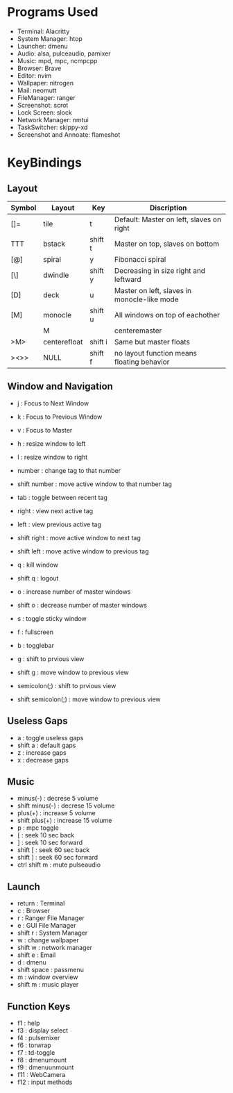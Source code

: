 # Programs Used

- Terminal: Alacritty
- System Manager: htop
- Launcher: dmenu
- Audio: alsa, pulceaudio, pamixer
- Music: mpd, mpc, ncmpcpp
- Browser: Brave
- Editor: nvim
- Wallpaper: nitrogen
- Mail: neomutt
- FileManager: ranger
- Screenshot: scrot
- Lock Screen: slock
- Network Manager: nmtui
- TaskSwitcher: skippy-xd
- Screenshot and Annoate: flameshot

# KeyBindings

## Layout

| Symbol | Layout       | Key     | Discription                                 |
| ------ | ------------ | ------- | ------------------------------------------- |
| []=    | tile         | t       | Default: Master on left, slaves on right    |
| TTT    | bstack       | shift t | Master on top, slaves on bottom             |
| [@]    | spiral       | y       | Fibonacci spiral                            |
| [\\]   | dwindle      | shift y | Decreasing in size right and leftward       |
| [D]    | deck         | u       | Master on left, slaves in monocle-like mode |
| [M]    | monocle      | shift u | All windows on top of eachother             |
| |M|    | centeremaster| i       | Master in middle, slaves on sides           |
| >M>    | centerefloat | shift i | Same but master floats                      |
| ><>>   | NULL         | shift f | no layout function means floating behavior  |

## Window and Navigation

- j : Focus to Next Window
- k : Focus to Previous Window
- v : Focus to Master
- h : resize window to left
- l : resize window to right
- number : change tag to that number
- shift number : move active window to that number tag
- tab : toggle between recent tag
- right : view next active tag
- left : view previous active tag
- shift right : move active window to next tag
- shift left : move active window to previous tag
- q : kill window
- shift q : logout

- o : increase number of master windows
- shift o : decrease number of master windows
- s : toggle sticky window
- f : fullscreen
- b : togglebar
- g : shift to prvious view
- shift g : move window to previous view
- semicolon(;) : shift to prvious view
- shift semicolon(;) : move window to previous view

## Useless Gaps

- a : toggle useless gaps
- shift a : default gaps
- z : increase gaps
- x : decrease gaps

## Music

- minus(-) : decrese 5 volume
- shift minus(-) : decrese 15 volume
- plus(+) : increase 5 volume
- shift plus(+) : increase 15 volume
- p : mpc toggle
- [ : seek 10 sec back
- ] : seek 10 sec forward
- shift [ : seek 60 sec back
- shift ] : seek 60 sec forward
- ctrl shift m : mute pulseaudio

## Launch

- return : Terminal
- c : Browser
- r : Ranger File Manager
- e : GUI File Manager
- shift r : System Manager
- w : change wallpaper
- shift w : network manager
- shift e : Email
- d : dmenu
- shift space : passmenu
- m : window overview
- shift m : music player

## Function Keys

- f1 : help
- f3 : display select
- f4 : pulsemixer
- f6 : torwrap
- f7 : td-toggle
- f8 : dmenumount
- f9 : dmenuunmount
- f11 : WebCamera
- f12 : input methods

